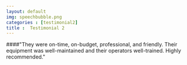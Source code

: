 ```yaml
---
layout: default
img: speechbubble.png
categories : [testimonial2]
title :  Testimonial 2
---
```


####"They were on-time, on-budget, professional, and friendly. Their equipment was well-maintained and their operators well-trained. Highly recommended."
